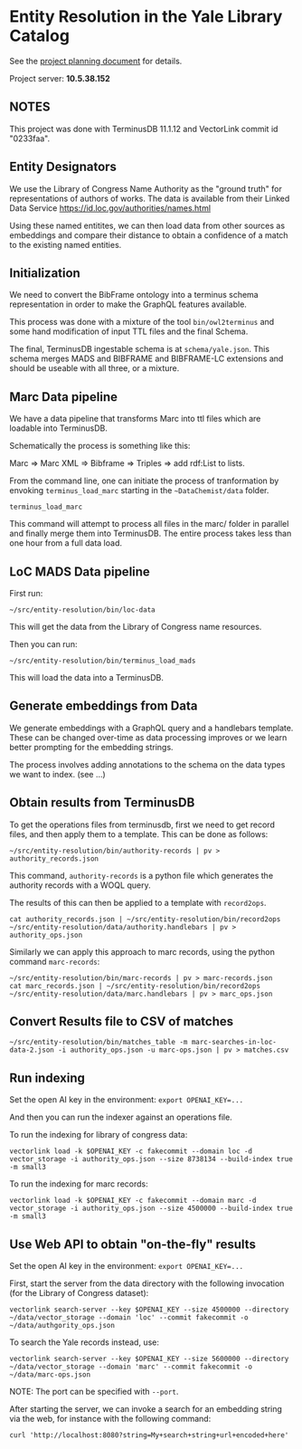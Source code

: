 # Entity Resolution in the Yale Library Catalog

See the [project planning document](https://docs.google.com/document/d/1AmMHoyixGhvvwqIwh97yxw3B94yUBwzn2YTmVewLBXw/edit?usp=sharing) for details.

Project server: **10.5.38.152**

## NOTES

This project was done with TerminusDB 11.1.12 and VectorLink commit id
"0233faa".

## Entity Designators

We use the Library of Congress Name Authority as the "ground
truth" for representations of authors of works. The data is available
from their Linked Data Service
https://id.loc.gov/authorities/names.html

Using these named entitites, we can then load data from other sources
as embeddings and compare their distance to obtain a confidence of a
match to the existing named entities.

## Initialization

We need to convert the BibFrame ontology into a terminus schema
representation in order to make the GraphQL features available.

This process was done with a mixture of the tool `bin/owl2terminus`
and some hand modification of input TTL files and the final Schema.

The final, TerminusDB ingestable schema is at
`schema/yale.json`. This schema merges MADS and BIBFRAME and
BIBFRAME-LC extensions and should be useable with all three, or a
mixture.

## Marc Data pipeline

We have a data pipeline that transforms Marc into ttl files which are
loadable into TerminusDB.

Schematically the process is something like this:

Marc => Marc XML => Bibframe => Triples => add rdf:List to lists.

From the command line, one can initiate the process of tranformation
by envoking `terminus_load_marc` starting in the `~DataChemist/data`
folder.

```shell
terminus_load_marc
```

This command will attempt to process all files in the marc/ folder in
parallel and finally merge them into TerminusDB. The entire process
takes less than one hour from a full data load.

## LoC MADS Data pipeline

First run:

`~/src/entity-resolution/bin/loc-data`

This will get the data from the Library of Congress name resources.

Then you can run:

`~/src/entity-resolution/bin/terminus_load_mads`

This will load the data into a TerminusDB.

## Generate embeddings from Data

We generate embeddings with a GraphQL query and a handlebars
template. These can be changed over-time as data processing improves
or we learn better prompting for the embedding strings.

The process involves adding annotations to the schema on the data
types we want to index. (see ...)

## Obtain results from TerminusDB

To get the operations files from terminusdb, first we need to get
record files, and then apply them to a template. This can be done as
follows:

```shell
~/src/entity-resolution/bin/authority-records | pv > authority_records.json
```

This command, `authority-records` is a python file which generates the
authority records with a WOQL query.

The results of this can then be applied to a template with `record2ops`.

```shell
cat authority_records.json | ~/src/entity-resolution/bin/record2ops ~/src/entity-resolution/data/authority.handlebars | pv > authority_ops.json
```

Similarly we can apply this approach to marc records, using the python
command `marc-records`:

```shell
~/src/entity-resolution/bin/marc-records | pv > marc-records.json
cat marc_records.json | ~/src/entity-resolution/bin/record2ops ~/src/entity-resolution/data/marc.handlebars | pv > marc_ops.json
```

## Convert Results file to CSV of matches

`~/src/entity-resolution/bin/matches_table -m
marc-searches-in-loc-data-2.json -i authority_ops.json -u
marc-ops.json | pv > matches.csv`

## Run indexing

Set the open AI key in the environment: `export OPENAI_KEY=...`

And then you can run the indexer against an operations file.

To run the indexing for library of congress data:

```shell
vectorlink load -k $OPENAI_KEY -c fakecommit --domain loc -d vector_storage -i authority_ops.json --size 8738134 --build-index true -m small3
```
To run the indexing for marc records:

```shell
vectorlink load -k $OPENAI_KEY -c fakecommit --domain marc -d vector_storage -i authority_ops.json --size 4500000 --build-index true -m small3
```

## Use Web API to obtain "on-the-fly" results

Set the open AI key in the environment: `export OPENAI_KEY=...`

First, start the server from the data directory with the following invocation (for the Library of Congress dataset):

```shell
vectorlink search-server --key $OPENAI_KEY --size 4500000 --directory ~/data/vector_storage --domain 'loc' --commit fakecommit -o ~/data/authgority_ops.json
```

To search the Yale records instead, use:

```shell
vectorlink search-server --key $OPENAI_KEY --size 5600000 --directory ~/data/vector_storage --domain 'marc' --commit fakecommit -o ~/data/marc-ops.json
```

NOTE: The port can be specified with `--port`.

After starting the server, we can invoke a search for an embedding
string via the web, for instance with the following command:

```shell
curl 'http://localhost:8080?string=My+search+string+url+encoded+here'
```
